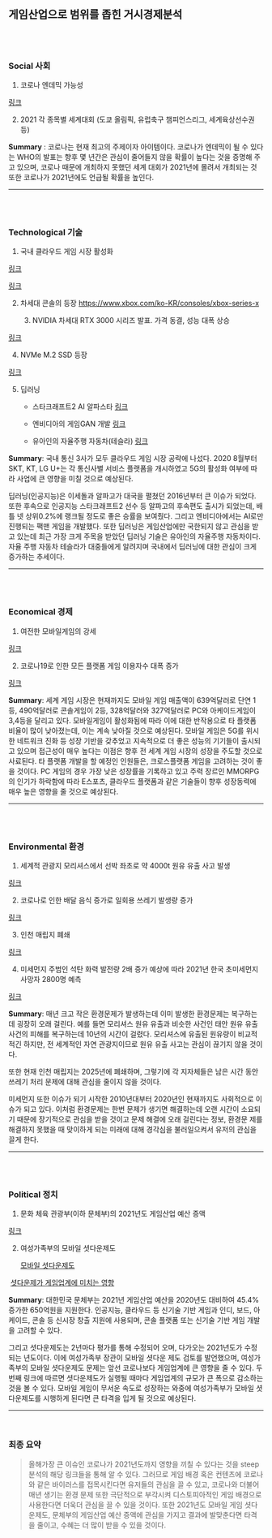 ## **게임산업으로 범위를 좁힌 거시경제분석**

<br/>

<br/>

### **Social 사회**

1. 코로나 엔데믹 가능성

[링크](http://www.nifds.go.kr/brd/m_480/view.do?seq=13617)

2. 2021 각 종목별 세계대회 (도쿄 올림픽, 유럽축구 챔피언스리그, 세계육상선수권 등)

 

**Summary** : 코로나는 현재 최고의 주제이자 아이템이다. 코로나가 엔데믹이 될 수 있다는 WHO의 발표는 향후 몇 년간은 관심이 줄어들지 않을 확률이 높다는 것을 증명해 주고 있으며, 코로나 때문에 개최하지 못했던 세계 대회가 2021년에 몰려서 개최되는 것 또한 코로나가 2021년에도 언급될 확률을 높인다.

---

<br/>

<br/>

### **Technological 기술** 

1. 국내 클라우드 게임 시장 활성화

[링크](http://www.kt5ggame.com/w/main.asp)

[링크](https://www.5gxcloudgame.com/main)

2. 차세대 콘솔의 등장 https://www.xbox.com/ko-KR/consoles/xbox-series-x

   3. NVIDIA 차세대 RTX 3000 시리즈 발표. 가격 동결, 성능 대폭 상승

[링크](https://www.nvidia.com/ko-kr/geforce/graphics-cards/30-series/)

4. NVMe M.2 SSD 등장

[링크](https://www.nvidia.com/en-us/geforce/news/rtx-io-gpu-accelerated-storage-technology/)

5. 딥러닝

   + 스타크래프트2 AI 알파스타 [링크]()

   + 엔비디아의 게임GAN 개발 [링크]()

   + 유아인의 자율주행 자동차(테슬라) [링크]()

     

**Summary**: 국내 통신 3사가 모두 클라우드 게임 시장 공략에 나섰다. 2020 8월부터 SKT, KT, LG U+는 각 통신사별 서비스 플랫폼을 개시하였고 5G의 활성화 여부에 따라 사업에 큰 영향을 미칠 것으로 예상된다.

 딥러닝(인공지능)은 이세돌과 알파고가 대국을 펼쳤던 2016년부터 큰 이슈가 되었다. 또한 후속으로 인공지능 스타크래프트2 선수 등 알파고의 후속편도 출시가 되었는데, 배틀 넷 상위0.2%에 랭크될 정도로 좋은 승률을 보여줬다. 그리고 엔비디아에서는 AI로만 진행되는 팩맨 게임을 개발했다. 또한 딥러닝은 게임산업에만 국한되지 않고 관심을 받고 있는데 최근 가장 크게 주목을 받았던 딥러닝 기술은 유아인의 자율주행 자동차이다. 자율 주행 자동차 테슬라가 대중들에게 알려지며 국내에서 딥러닝에 대한 관심이 크게 증가하는 추세이다.

---

<br/>

<br/>

 ### **Economical 경제**



1. 여전한 모바일게임의 강세

[링크](http://www.kocca.kr/cop/bbs/view/B0000146/1841389.do?searchCnd=&searchWrd=&cateTp1=&cateTp2=&useAt=&menuNo=201826&categorys=0&subcate=0&cateCode=&type=&instNo=0&questionTp=&uf_Setting=&recovery=&option1=&option2=&year=&categoryCOM062=&categoryCOM063=&categoryCOM208=&categoryInst=&morePage=&delCode=0&qtp=&pageIndex=1)

2. 코로나19로 인한 모든 플랫폼 게임 이용자수 대폭 증가

[링크](https://unity.com/kr/our-company/newsroom/unity-technologies-releases-covid-19-consumer-gaming-report)

**Summary**: 세계 게임 시장은 현재까지도 모바일 게임 매출액이 639억달러로 단연 1등, 490억달러로 콘솔게임이 2등, 328억달러와 327억달러로 PC와 아케이드게임이 3,4등을 달리고 있다. 모바일게임이 활성화됨에 따라 이에 대한 반작용으로 타 플랫폼 비율이 많이 낮아졌는데, 이는 계속 낮아질 것으로 예상된다. 모바일 게임은 5G를 위시한 네트워크 진화 등 성장 기반을 갖추었고 지속적으로 더 좋은 성능의 기기들이 출시되고 있으며 접근성이 매우 높다는 이점은 향후 전 세계 게임 시장의 성장을 주도할 것으로 사료된다. 타 플랫폼 개발을 할 예정인 인원들은, 크로스플랫폼 게임을 고려하는 것이 좋을 것이다. PC 게임의 경우 가장 낮은 성장률을 기록하고 있고 주력 장르인 MMORPG의 인기가 하락함에 따라 E스포츠, 클라우드 플랫폼과 같은 기술들이 향후 성장동력에 매우 높은 영향을 줄 것으로 예상된다.

---

<br/>

<br/>

### **Environmental 환경**

1. 세계적 관광지 모리셔스에서 선박 좌초로 약 4000t 원유 유출 사고 발생 

[링크](https://www.hankookilbo.com/News/Read/A2020082717480003497?did=NA)

2. 코로나로 인한 배달 음식 증가로 일회용 쓰레기 발생량 증가

[링크](https://news.kbs.co.kr/news/view.do?ncd=4458868)

3. 인천 매립지 폐쇄

[링크]( https://www.hankyung.com/society/article/202007026326Y)

4. 미세먼지 주범인 석탄 화력 발전량 2배 증가 예상에 따라 2021년 한국 초미세먼지 사망자 2800명 예측 

[링크](http://www.sisajournal.com/news/articleView.html?idxno=141261)

**Summary**: 매년 크고 작은 환경문제가 발생하는데 이미 발생한 환경문제는 복구하는데 굉장히 오래 걸린다. 예를 들면 모리셔스 원유 유출과 비슷한 사건인 태안 원유 유출 사건의 피해를 복구하는데 10년의 시간이 걸렸다. 모리셔스에 유출된 원유량이 비교적 적긴 하지만, 전 세계적인 자연 관광지이므로 원유 유출 사고는 관심이 끊기지 않을 것이다.

또한 현재 인천 매립지는 2025년에 폐쇄하며, 그렇기에 각 지자체들은 남은 시간 동안 쓰레기 처리 문제에 대해 관심을 줄이지 않을 것이다.

미세먼지 또한 이슈가 되기 시작한 2010년대부터 2020년인 현재까지도 사회적으로 이슈가 되고 있다. 이처럼 환경문제는 한번 문제가 생기면 해결하는데 오랜 시간이 소요되기 때문에 장기적으로 관심을 받을 것이고 문제 해결에 오래 걸린다는 정보, 환경문 제를 해결하지 못했을 때 맞이하게 되는 미래에 대해 경각심을 불러일으켜서 유저의 관심을 끌게 한다.

---

<br/>

<br/>

 ### **Political 정치**

1. 문화 체육 관광부(이하 문체부)의 2021년도 게임산업 예산 증액 

[링크](https://www.mcst.go.kr/kor/s_policy/dept/deptView.jsp?pSeq=1407&pDataCD=0417000000&pType=01)

2. 여성가족부의 모바일 셧다운제도

    [모바일 셧다운제도]( http://www.inews24.com/view/1217029)

​      [셧다운제가 게임업계에 미치는 영향](http://www.newsprime.co.kr/news/article/?no=501851)

 **Summary**: 대한민국 문체부는 2021년 게임산업 예산을 2020년도 대비하여 45.4% 증가한 650억원을 지원한다. 인공지능, 클라우드 등 신기술 기반 게임과 인디, 보드, 아케이드, 콘솔 등 신시장 창출 지원에 사용되며, 콘솔 플랫폼 또는 신기술 기반 게임 개발을 고려할 수 있다.

그리고 셧다운제도는 2년마다 평가를 통해 수정되어 오며, 다가오는 2021년도가 수정되는 년도이다. 이에 여성가족부 장관이 모바일 셧다운 제도 검토를 발언했으며, 여성가족부의 모바일 셧다운제도 문제는 앞선 코로나보다 게임업계에 큰 영향을 줄 수 있다. 두번째 링크에 따르면 셧다운제도가 실행될 때마다 게임업계의 규모가 큰 폭으로 감소하는 것을 볼 수 있다.  모바일 게임이 무서운 속도로 성장하는 와중에 여성가족부가 모바일 셧다운제도를 시행하게 된다면 큰 타격을 입게 될 것으로 예상된다.

---

<br/>

### **최종 요약**

>  올해가장 큰 이슈인 코로나가 2021년도까지 영향을 끼칠 수 있다는 것을 steep 분석의 해당 링크들을 통해 알 수 있다. 그러므로 게임 배경 혹은 컨텐츠에 코로나와 같은 바이러스를 접목시킨다면 유저들의 관심을 끌 수 있고, 코로나와 더불어 매년 생기는 환경 문제 또한 극단적으로 부각시켜 디스토피아적인 게임 배경으로 사용한다면 더욱더 관심을 끌 수 있을 것이다. 또한 2021년도 모바일 게임 셧다운제도, 문체부의 게임산업 예산 증액에 관심을 가지고 결과에 발맞춘다면 타격을 줄이고, 수혜는 더 많이 받을 수 있을 것이다.